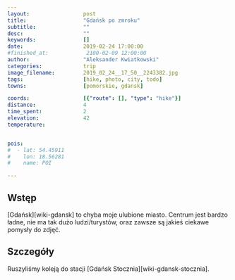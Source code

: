 ```yaml
---
layout:                 post
title:                  "Gdańsk po zmroku"
subtitle:               ""
desc:                   ""
keywords:               []
date:                   2019-02-24 17:00:00
#finished_at:            2100-02-09 12:00:00
author:                 "Aleksander Kwiatkowski"
categories:             trip
image_filename:         2019_02_24__17_50__2243382.jpg
tags:                   [hike, photo, city, todo]
towns:                  [pomorskie, gdansk]

coords:                 [{"route": [], "type": "hike"}]
distance:               4
time_spent:             2
elevation:              42
temperature:            


pois:
#  - lat: 54.45911
#    lon: 18.56281
#    name: POI

---
```



## Wstęp

[Gdańsk][wiki-gdansk] to chyba moje ulubione miasto. Centrum jest bardzo
ładne, nie ma tak dużo ludzi/turystów, oraz zawsze są jakieś ciekawe pomysły do zdjęć.

## Szczegóły

Ruszyliśmy koleją do stacji [Gdańsk Stocznia][wiki-gdansk-stocznia].

